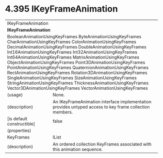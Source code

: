 <html dir="LTR" xmlns:mshelp="http://msdn.microsoft.com/mshelp" xmlns:ddue="http://ddue.schemas.microsoft.com/authoring/2003/5" xmlns:xlink="http://www.w3.org/1999/xlink" xmlns:tool="http://www.microsoft.com/tooltip">

<body>
 <input type="hidden" id="userDataCache" class="userDataStyle">
 <input type="hidden" id="hiddenScrollOffset">
 <img id="dropDownImage" style="display:none; height:0; width:0;" src="../local/drpdown.gif">
 <img id="dropDownHoverImage" style="display:none; height:0; width:0;" src="../local/drpdown_orange.gif">
 <img id="collapseImage" style="display:none; height:0; width:0;" src="../local/collapse.gif">
 <img id="expandImage" style="display:none; height:0; width:0;" src="../local/exp.gif">
 <img id="collapseAllImage" style="display:none; height:0; width:0;" src="../local/collall.gif">
 <img id="expandAllImage" style="display:none; height:0; width:0;" src="../local/expall.gif">
 <img id="copyImage" style="display:none; height:0; width:0;" src="../local/copycode.gif">
 <img id="copyHoverImage" style="display:none; height:0; width:0;" src="../local/copycodeHighlight.gif">
 <div id="header"><h1 class="heading">4.395 IKeyFrameAnimation</h1></div>

 <div id="mainSection">
 <div id="mainBody">
 <div id="allHistory" class="saveHistory" onsave="saveAll()" onload="loadAll()"></div>
 <p xmlns:wsd="http://wsdev.schemas.microsoft.com/authoring/2008/2" xmlns:msxsl="urn:schemas-microsoft-com:xslt" xmlns:script="urn:script" xmlns:build="urn:build">
 </p>
 <div id="sectionSection0" class="section" name="collapseableSection">
 <content xmlns="http://ddue.schemas.microsoft.com/authoring/2003/5" xmlns:wsd="http://wsdev.schemas.microsoft.com/authoring/2008/2" xmlns:msxsl="urn:schemas-microsoft-com:xslt" xmlns:script="urn:script" xmlns:build="urn:build">
 </content>
 </div>
 <div id="sectionSection1" class="section" name="collapseableSection">
 <content xmlns="http://ddue.schemas.microsoft.com/authoring/2003/5" xmlns:wsd="http://wsdev.schemas.microsoft.com/authoring/2008/2" xmlns:msxsl="urn:schemas-microsoft-com:xslt" xmlns:script="urn:script" xmlns:build="urn:build">
 <table class="ProtocolAuthoredTable" xmlns="">
 <tr><td colspan="2">
<mshelp:link keywords="17a0de5d-5b25-46a2-a485-10dc9ff984d5" tabindex="0">IKeyFrameAnimation</mshelp:link> </td>
 </tr>
 <tr><td colspan="2">
 <b>
IKeyFrameAnimation </b>
 </td>
 </tr>
 <tr><td colspan="2">
<mshelp:link keywords="867718ff-e83b-45d8-99fb-0341bed0f0fc" tabindex="0">BooleanAnimationUsingKeyFrames</mshelp:link> <mshelp:link keywords="dc2108cc-0cb8-4c3a-82fd-7135852097b2" tabindex="0">ByteAnimationUsingKeyFrames</mshelp:link> <mshelp:link keywords="e9b56e1a-f911-4acc-9cb5-a328e20a0476" tabindex="0">CharAnimationUsingKeyFrames</mshelp:link> <mshelp:link keywords="b4955b5c-c3d2-4cc2-83fe-e2077bace283" tabindex="0">ColorAnimationUsingKeyFrames</mshelp:link> <mshelp:link keywords="8c3fc2d2-2e59-4e43-a317-f82ed374ef27" tabindex="0">DecimalAnimationUsingKeyFrames</mshelp:link> <mshelp:link keywords="8f0874b9-ac56-48d5-bde7-c55e68376b03" tabindex="0">DoubleAnimationUsingKeyFrames</mshelp:link> <mshelp:link keywords="49d7a731-beb9-41f8-a0d8-8f02ef0ce66f" tabindex="0">Int16AnimationUsingKeyFrames</mshelp:link> <mshelp:link keywords="d2472cf8-9658-4a35-9adc-3586d02986f9" tabindex="0">Int32AnimationUsingKeyFrames</mshelp:link> <mshelp:link keywords="7ffbc74f-d716-4790-aaf4-43412aecc9a7" tabindex="0">Int64AnimationUsingKeyFrames</mshelp:link> <mshelp:link keywords="dcecf2d1-e208-4de4-9b26-ad8e749c70bc" tabindex="0">MatrixAnimationUsingKeyFrames</mshelp:link> <mshelp:link keywords="8a88f58c-5905-41de-92a0-757abd8a5d5d" tabindex="0">ObjectAnimationUsingKeyFrames</mshelp:link> <mshelp:link keywords="7b6120ca-1524-4c9c-8f4f-61fd5bfbc5be" tabindex="0">Point3DAnimationUsingKeyFrames</mshelp:link> <mshelp:link keywords="6f155d8d-5858-41a5-9e39-b68a1219f7b7" tabindex="0">PointAnimationUsingKeyFrames</mshelp:link> <mshelp:link keywords="a1678cae-8a49-4aa3-95ff-5e1882a6893f" tabindex="0">QuaternionAnimationUsingKeyFrames</mshelp:link> <mshelp:link keywords="9531848e-7881-4b2e-a34d-480933f4b434" tabindex="0">RectAnimationUsingKeyFrames</mshelp:link> <mshelp:link keywords="31b5efae-e01f-4a71-bb19-20ce37fc0ee0" tabindex="0">Rotation3DAnimationUsingKeyFrames</mshelp:link> <mshelp:link keywords="99a8407e-6bf4-4a88-8733-be7a08c86f9b" tabindex="0">SingleAnimationUsingKeyFrames</mshelp:link> <mshelp:link keywords="86c123c2-6c6d-4d29-9892-89682efd6c89" tabindex="0">SizeAnimationUsingKeyFrames</mshelp:link> <mshelp:link keywords="48090124-7e56-4029-bb81-a81b91b4cf44" tabindex="0">StringAnimationUsingKeyFrames</mshelp:link> <mshelp:link keywords="0a887e03-9d0a-4f4e-ad2f-a97bfa3fa2bf" tabindex="0">ThicknessAnimationUsingKeyFrames</mshelp:link> <mshelp:link keywords="1e2bfe62-b9e7-40d2-968c-2c2d6faf17ff" tabindex="0">Vector3DAnimationUsingKeyFrames</mshelp:link> <mshelp:link keywords="c54bb48f-4a33-4245-9dea-f8da93a349af" tabindex="0">VectorAnimationUsingKeyFrames</mshelp:link> </td>
 </tr>
 <tr><td><div class="indent0">(usage)</div></td>
 <td>None. </td>
 </tr>
 <tr><td><div class="indent0">(description)</div></td>
 <td>An IKeyFrameAnimation interface implementation provides untyped access to key frame collection members. </td>
 </tr>
 <tr><td><div class="indent0">[is default constructible]</div></td>
 <td>false </td>
 </tr>
 <tr><td><div class="indent0">(properties)</div></td>
 <td> </td>
 </tr>
 <tr><td><div class="indent2">KeyFrames</div></td>
 <td><mshelp:link keywords="4c2bcd05-49d3-4bc8-a5b4-b3be1c24b282" tabindex="0">IList</mshelp:link> </td>
 </tr>
 <tr><td><div class="indent4">(description)</div></td>
 <td>An ordered collection KeyFrames associated with this animation sequence. </td>
 </tr>
</table>
 </content>
 </div>
 <!--[if gte IE 5]>
 <tool:tip element="languageFilterToolTip" avoidmouse="false"/>
 <![endif]-->
 </div>
 <a name="feedback"></a><span></span>
 </div>
</body></html>
